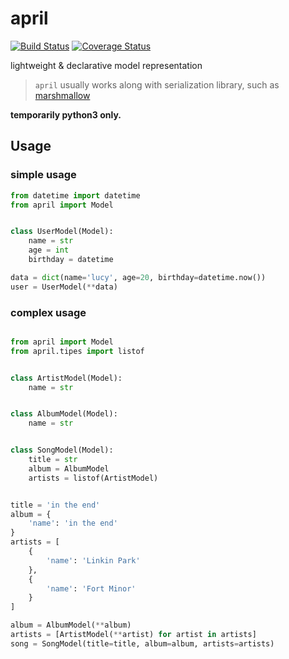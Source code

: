 # april

[![Build Status](https://travis-ci.org/cosven/april.svg?branch=master)](https://travis-ci.org/cosven/april)
[![Coverage Status](https://coveralls.io/repos/github/cosven/april/badge.svg?branch=master)](https://coveralls.io/github/cosven/april?branch=master)

lightweight & declarative model representation

> `april` usually works along with serialization library, such as [marshmallow](http://marshmallow.readthedocs.io/en/latest/quickstart.html#deserializing-to-objects)

**temporarily python3 only.**

## Usage

### simple usage

```python
from datetime import datetime
from april import Model


class UserModel(Model):
    name = str
    age = int
    birthday = datetime

data = dict(name='lucy', age=20, birthday=datetime.now())
user = UserModel(**data)
```

### complex usage

```python

from april import Model
from april.tipes import listof


class ArtistModel(Model):
    name = str


class AlbumModel(Model):
    name = str


class SongModel(Model):
    title = str
    album = AlbumModel
    artists = listof(ArtistModel)


title = 'in the end'
album = {
    'name': 'in the end'
}
artists = [
    {
        'name': 'Linkin Park'
    },
    {
        'name': 'Fort Minor'
    }
]

album = AlbumModel(**album)
artists = [ArtistModel(**artist) for artist in artists]
song = SongModel(title=title, album=album, artists=artists)
```
